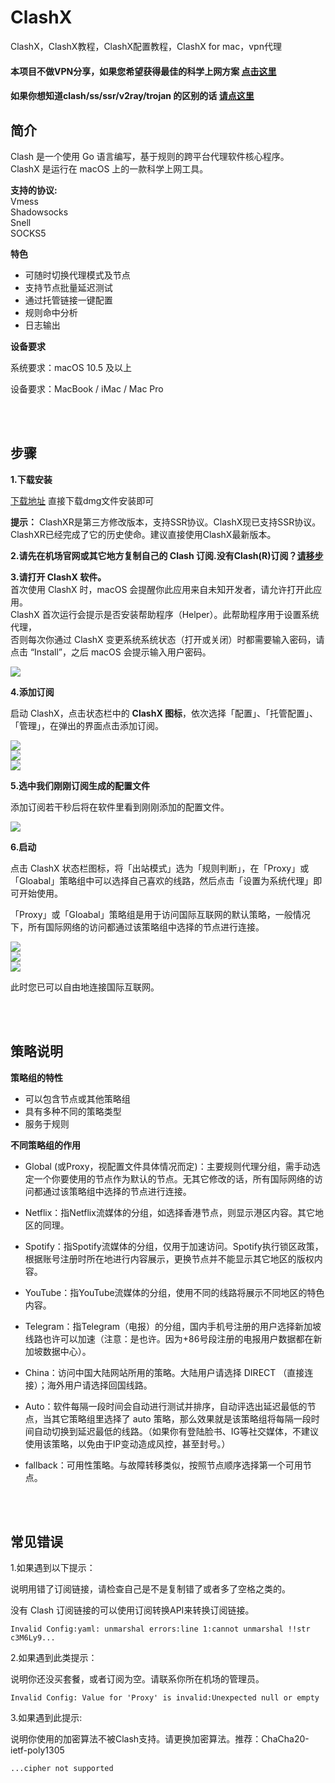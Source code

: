 # ClashX     
ClashX，ClashX教程，ClashX配置教程，ClashX for mac，vpn代理  



#### 本项目不做VPN分享，如果您希望获得最佳的科学上网方案 [点击这里](https://github.com/githubvpn007/v2rayNvpn)  

#### 如果你想知道clash/ss/ssr/v2ray/trojan 的区别的话 [请点这里](https://github.com/githubvpn007/proxy)


简介
----

Clash 是一个使用 Go 语言编写，基于规则的跨平台代理软件核心程序。  
ClashX 是运行在 macOS 上的一款科学上网工具。  

**支持的协议:**  
 Vmess  
 Shadowsocks  
 Snell  
 SOCKS5  
 
 
 **特色**  
- 可随时切换代理模式及节点  
- 支持节点批量延迟测试  
- 通过托管链接一键配置  
- 规则命中分析  
- 日志输出  


**设备要求**  

系统要求：macOS 10.5 及以上   

设备要求：MacBook / iMac / Mac Pro  



<br/>
<br/>




步骤
----


**1.下载安装**

[下载地址](https://github.com/yichengchen/clashX/releases)  直接下载dmg文件安装即可  


**提示：** ClashXR是第三方修改版本，支持SSR协议。ClashX现已支持SSR协议。ClashXR已经完成了它的历史使命。建议直接使用ClashX最新版本。   




**2.请先在机场官网或其它地方复制自己的 Clash 订阅.没有Clash(R)订阅？[请移步](https://github.com/githubvpn007/v2rayNvpn)**  



**3.请打开 ClashX 软件。**  
首次使用 ClashX 时，macOS 会提醒你此应用来自未知开发者，请允许打开此应用。  
ClashX 首次运行会提示是否安装帮助程序（Helper）。此帮助程序用于设置系统代理，  
否则每次你通过 ClashX 变更系统系统状态（打开或关闭）时都需要输入密码，请点击 “Install”，之后 macOS 会提示输入用户密码。  

![](https://i.postimg.cc/XJjxn4vg/1.png)  


**4.添加订阅**  

启动 ClashX，点击状态栏中的 **ClashX 图标**，依次选择「配置」、「托管配置」、「管理」，在弹出的界面点击添加订阅。  

![](https://i.postimg.cc/pXhCW0P3/2.png)  
![](https://i.postimg.cc/W3583CFc/3.png)  
![](https://i.postimg.cc/rsb9G4Nh/4.png)  


**5.选中我们刚刚订阅生成的配置文件**  

添加订阅若干秒后将在软件里看到刚刚添加的配置文件。

![](https://i.postimg.cc/JzjQJGDq/5.png)  



**6.启动**  

点击 ClashX 状态栏图标，将「出站模式」选为「规则判断」，在「Proxy」或「Gloabal」策略组中可以选择自己喜欢的线路，然后点击「设置为系统代理」即可开始使用。  

「Proxy」或「Gloabal」策略组是用于访问国际互联网的默认策略，一般情况下，所有国际网络的访问都通过该策略组中选择的节点进行连接。  

![](https://i.postimg.cc/yxWPSjcg/6.png)   
![](https://i.postimg.cc/y6rnzqCF/7.png)   
![](https://i.postimg.cc/gkCDnvJj/8.png)   

此时您已可以自由地连接国际互联网。




<br/>
<br/>


策略说明
----

**策略组的特性**  

- 可以包含节点或其他策略组
- 具有多种不同的策略类型
- 服务于规则 



**不同策略组的作用**  


- Global (或Proxy，视配置文件具体情况而定)：主要规则代理分组，需手动选定一个你要使用的节点作为默认的节点。无其它修改的话，所有国际网络的访问都通过该策略组中选择的节点进行连接。  

- Netflix：指Netflix流媒体的分组，如选择香港节点，则显示港区内容。其它地区的同理。  
- Spotify：指Spotify流媒体的分组，仅用于加速访问。Spotify执行锁区政策，根据账号注册时所在地进行内容展示，更换节点并不能显示其它地区的版权内容。  
- YouTube：指YouTube流媒体的分组，使用不同的线路将展示不同地区的特色内容。  
- Telegram：指Telegram（电报）的分组，国内手机号注册的用户选择新加坡线路也许可以加速（注意：是也许。因为+86号段注册的电报用户数据都在新加坡数据中心）。  
- China：访问中国大陆网站所用的策略。大陆用户请选择 DIRECT （直接连接）；海外用户请选择回国线路。  
- Auto：软件每隔一段时间会自动进行测试并排序，自动评选出延迟最低的节点，当其它策略组里选择了 auto 策略，那么效果就是该策略组将每隔一段时间自动切换到延迟最低的线路。（如果你有登陆脸书、IG等社交媒体，不建议使用该策略，以免由于IP变动造成风控，甚至封号。）    
- fallback：可用性策略。与故障转移类似，按照节点顺序选择第一个可用节点。



<br/>
<br/>

常见错误
----

1.如果遇到以下提示：  

说明用错了订阅链接，请检查自己是不是复制错了或者多了空格之类的。  

没有 Clash 订阅链接的可以使用订阅转换API来转换订阅链接。  


`Invalid Config:yaml:
unmarshal errors:line 1:cannot unmarshal !!str c3M6Ly9...`  



2.如果遇到此类提示：  

说明你还没买套餐，或者订阅为空。请联系你所在机场的管理员。  


`Invalid Config:
Value for 'Proxy' is invalid:Unexpected null or empty`  





3.如果遇到此提示:  

说明你使用的加密算法不被Clash支持。请更换加密算法。推荐：ChaCha20-ietf-poly1305  


`...cipher not supported`



<br/>





